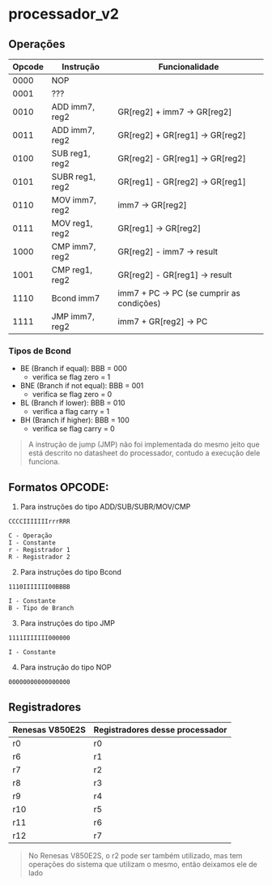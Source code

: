 # processador_v2

## Operações
|Opcode|Instrução|Funcionalidade|
|---|---|---|
|0000|NOP||
|0001|???||
|0010|ADD imm7, reg2|GR[reg2] + imm7 -> GR[reg2]|
|0011|ADD imm7, reg2|GR[reg2] + GR[reg1] -> GR[reg2]|
|0100|SUB reg1, reg2|GR[reg2] - GR[reg1] -> GR[reg2]|
|0101|SUBR reg1, reg2|GR[reg1] - GR[reg2] -> GR[reg1]|
|0110|MOV imm7, reg2|imm7 -> GR[reg2]|
|0111|MOV reg1, reg2|GR[reg1] -> GR[reg2]|
|1000|CMP imm7, reg2|GR[reg2] - imm7 -> result|
|1001|CMP reg1, reg2|GR[reg2] - GR[reg1] -> result|
|1110|Bcond imm7|imm7 + PC -> PC (se cumprir as condições)|
|1111|JMP imm7, reg2|imm7 + GR[reg2] -> PC|

### Tipos de Bcond
- BE (Branch if equal): BBB = 000
  - verifica se flag zero = 1
- BNE (Branch if not equal): BBB = 001
  - verifica se flag zero = 0
- BL (Branch if lower): BBB = 010
  - verifica a flag carry = 1
- BH (Branch if higher): BBB = 100
  - verifica se flag carry = 0

>A instrução de jump (JMP) não foi implementada do mesmo jeito que está descrito no datasheet do processador, contudo a execução dele funciona.

## Formatos OPCODE:
1. Para instruções do tipo ADD/SUB/SUBR/MOV/CMP
```
CCCCIIIIIIIrrrRRR

C - Operação
I - Constante
r - Registrador 1
R - Registrador 2
```

2. Para instruções do tipo Bcond
```
1110IIIIIII00BBBB

I - Constante
B - Tipo de Branch
```
3. Para instruções do tipo JMP
```
1111IIIIIII000000

I - Constante
```
4. Para instrução do tipo NOP
```
00000000000000000
```
## Registradores
|Renesas V850E2S|Registradores desse processador|
|---|---|
|r0|r0|
|r6|r1|
|r7|r2|
|r8|r3|
|r9|r4|
|r10|r5|
|r11|r6|
|r12|r7|

>No Renesas V850E2S, o r2 pode ser também utilizado, mas tem operações do sistema que utilizam o mesmo, então deixamos ele de lado
